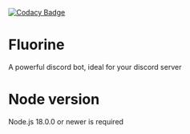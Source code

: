 [![Codacy Badge](https://app.codacy.com/project/badge/Grade/628a1130e423483d8ab9707f064f9385)](https://www.codacy.com/gh/Fluorinebot/fluorine/dashboard?utm_source=github.com&amp;utm_medium=referral&amp;utm_content=Fluorinebot/fluorine&amp;utm_campaign=Badge_Grade)


# Fluorine
A powerful discord bot, ideal for your discord server

# Node version
Node.js 18.0.0 or newer is required
